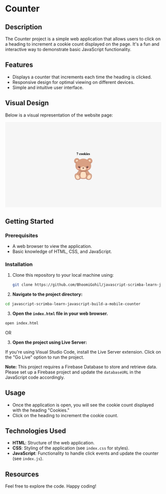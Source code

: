# Counter

## Description

The Counter project is a simple web application that allows users to click on a heading to increment a cookie count displayed on the page. It's a fun and interactive way to demonstrate basic JavaScript functionality.

## Features

- Displays a counter that increments each time the heading is clicked.
- Responsive design for optimal viewing on different devices.
- Simple and intuitive user interface.

## Visual Design

Below is a visual representation of the website page:

![Home](index.png)

## Getting Started

### Prerequisites

- A web browser to view the application.
- Basic knowledge of HTML, CSS, and JavaScript.

### Installation

1. Clone this repository to your local machine using:

   ```bash
   git clone https://github.com/BhoomiGohil/javascript-scrimba-learn-javascript-build-a-mobile-counter.git
   ```

2. **Navigate to the project directory:**

```bash
cd javascript-scrimba-learn-javascript-build-a-mobile-counter
```

3. **Open the `index.html` file in your web browser.**

```bash
open index.html
```

OR

3. **Open the project using Live Server:**

If you're using Visual Studio Code, install the Live Server extension.
Click on the "Go Live" option to run the project.

**Note:** This project requires a Firebase Database to store and retrieve data. Please set up a Firebase project and update the `databaseURL` in the JavaScript code accordingly.

## Usage

- Once the application is open, you will see the cookie count displayed with the heading "Cookies."
- Click on the heading to increment the cookie count.

## Technologies Used

- **HTML**: Structure of the web application.
- **CSS**: Styling of the application (see `index.css` for styles).
- **JavaScript**: Functionality to handle click events and update the counter (see `index.js`).

## Resources

Feel free to explore the code. Happy coding!
